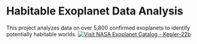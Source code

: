 # Habitable Exoplanet Data Analysis

This project analyzes data on over 5,800 confirmed exoplanets to identify potentially habitable worlds.
[![Visit NASA Exoplanet Catalog - Kepler-22b](https://science.nasa.gov/_ipx/w_1024,q_80/https://images-assets.nasa.gov/image/PIA16041/PIA16041~orig.jpg)](https://science.nasa.gov/exoplanet-catalog/kepler-22b/)
